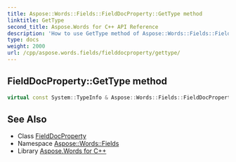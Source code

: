 ```yaml
---
title: Aspose::Words::Fields::FieldDocProperty::GetType method
linktitle: GetType
second_title: Aspose.Words for C++ API Reference
description: 'How to use GetType method of Aspose::Words::Fields::FieldDocProperty class in C++.'
type: docs
weight: 2000
url: /cpp/aspose.words.fields/fielddocproperty/gettype/
---
```

## FieldDocProperty::GetType method




```cpp
virtual const System::TypeInfo & Aspose::Words::Fields::FieldDocProperty::GetType() const override
```

## See Also

* Class [FieldDocProperty](../)
* Namespace [Aspose::Words::Fields](../../)
* Library [Aspose.Words for C++](../../../)
